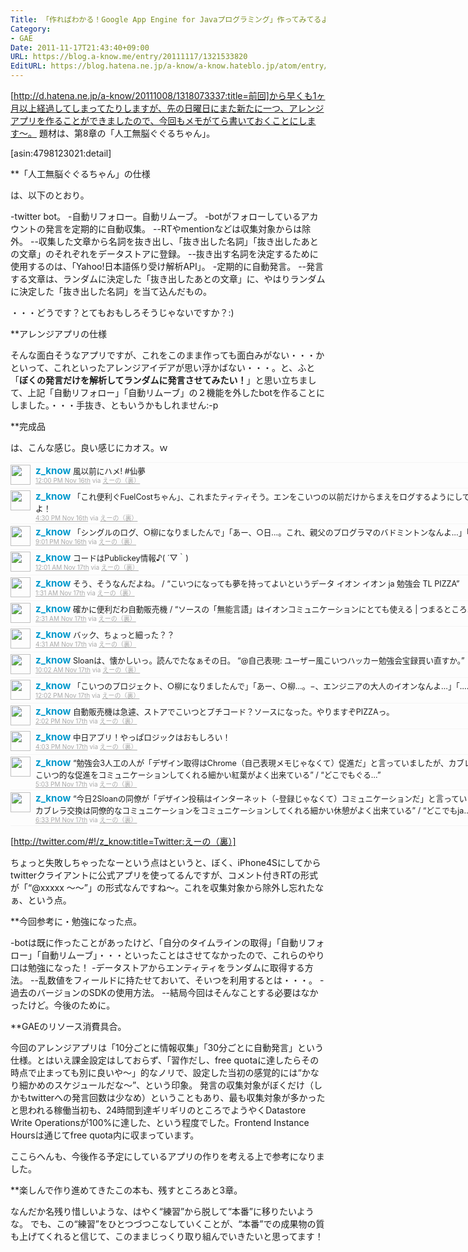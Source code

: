```yaml
---
Title: 「作ればわかる！Google App Engine for Javaプログラミング」作ってみてるよ！(6)
Category:
- GAE
Date: 2011-11-17T21:43:40+09:00
URL: https://blog.a-know.me/entry/20111117/1321533820
EditURL: https://blog.hatena.ne.jp/a-know/a-know.hateblo.jp/atom/entry/12921228815727979395
---
```




[http://d.hatena.ne.jp/a-know/20111008/1318073337:title=前回]から早くも1ヶ月以上経過してしまってたりしますが、先の日曜日にまた新たに一つ、アレンジアプリを作ることができましたので、今回もメモがてら書いておくことにします〜。
題材は、第8章の「人工無脳ぐぐるちゃん」。


[asin:4798123021:detail]


**「人工無脳ぐぐるちゃん」の仕様

は、以下のとおり。


-twitter bot。
-自動リフォロー。自動リムーブ。
-botがフォローしているアカウントの発言を定期的に自動収集。
--RTやmentionなどは収集対象からは除外。
--収集した文章から名詞を抜き出し、「抜き出した名詞」「抜き出したあとの文章」のそれぞれをデータストアに登録。
--抜き出す名詞を決定するために使用するのは、「Yahoo!日本語係り受け解析API」。
-定期的に自動発言。
--発言する文章は、ランダムに決定した「抜き出したあとの文章」に、やはりランダムに決定した「抜き出した名詞」を当て込んだもの。


・・・どうです？とてもおもしろそうじゃないですか？:)



**アレンジアプリの仕様

そんな面白そうなアプリですが、これをこのまま作っても面白みがない・・・かといって、これといったアレンジアイデアが思い浮かばない・・・。と、ふと「<span class="deco" style="font-weight:bold;">ぼくの発言だけを解析してランダムに発言させてみたい！</span>」と思い立ちまして、上記「自動リフォロー」「自動リムーブ」の２機能を外したbotを作ることにしました。・・・手抜き、ともいうかもしれません:-p



**完成品

は、こんな感じ。良い感じにカオス。ｗ



<ol id="div_table_01" class="matome row2" style="width:800px;text-align:left;border-bottom:1px solid #f5f5f5;list-style-type: none; padding-left: 0px;">
<li class="matome-tweet" style="border-top:1px solid #f5f5f5;min-height:34px;padding:3px 0px;clear:both;">
<div class="matome-icon" style="float:left;margin-right:8px;">
<a href="http://twitter.com/z_know"><img src="http://usericons.relucks.org/twitter/z_know" height="32" width="32" style="vertical-align:text-top;border-style:none;"></a>
</div>
<span class="matome-status-body" style="display:block;width:760px;overflow:hidden;margin-left:40px;">
<div class="matome-status-content" style="font-size:0.9em;"><div class="entry-content">
<strong><a href="http://twitter.com/z_know" class="screen-name" style="font-size:1.2em;color:#0099cc;text-decoration: none;">z_know</a></strong> 風以前にハメ! #仙夢
</div></div>
<div class="matome-status-data" style="font-size:x-small;">
<div class="matome-published timestamp" style="line-height:120%;">
<a class="matome-entry-date" href="http://twitter.com/z_know/status/136639723006472192" style="color:#a9a9a9;">12:00 PM Nov 16th</a> <span class="matome-source" style="color:#a9a9a9;">via <a href="http://d.hatena.ne.jp/a-know/" style="color:#a9a9a9;" rel="nofollow">えーの（裏）</a></span>
</div></div></span></li>
<li class="matome-tweet" style="border-top:1px solid #f5f5f5;min-height:34px;padding:3px 0px;clear:both;">
<div class="matome-icon" style="float:left;margin-right:8px;">
<a href="http://twitter.com/z_know"><img src="http://usericons.relucks.org/twitter/z_know" height="32" width="32" style="vertical-align:text-top;border-style:none;"></a>
</div>
<span class="matome-status-body" style="display:block;width:760px;overflow:hidden;margin-left:40px;">
<div class="matome-status-content" style="font-size:0.9em;"><div class="entry-content">
<strong><a href="http://twitter.com/z_know" class="screen-name" style="font-size:1.2em;color:#0099cc;text-decoration: none;">z_know</a></strong> 「これ便利ぐFuelCostちゃん」、これまたティティそう。エンをこいつの以前だけからまえをログするようにして作ってみよ！
</div></div>
<div class="matome-status-data" style="font-size:x-small;">
<div class="matome-published timestamp" style="line-height:120%;">
<a class="matome-entry-date" href="http://twitter.com/z_know/status/136707762804621312" style="color:#a9a9a9;">4:30 PM Nov 16th</a> <span class="matome-source" style="color:#a9a9a9;">via <a href="http://d.hatena.ne.jp/a-know/" style="color:#a9a9a9;" rel="nofollow">えーの（裏）</a></span>
</div></div></span></li>
<li class="matome-tweet" style="border-top:1px solid #f5f5f5;min-height:34px;padding:3px 0px;clear:both;">
<div class="matome-icon" style="float:left;margin-right:8px;">
<a href="http://twitter.com/z_know"><img src="http://usericons.relucks.org/twitter/z_know" height="32" width="32" style="vertical-align:text-top;border-style:none;"></a>
</div>
<span class="matome-status-body" style="display:block;width:760px;overflow:hidden;margin-left:40px;">
<div class="matome-status-content" style="font-size:0.9em;"><div class="entry-content">
<strong><a href="http://twitter.com/z_know" class="screen-name" style="font-size:1.2em;color:#0099cc;text-decoration: none;">z_know</a></strong> 「シングルのログ、○柳になりましたんで」「あー、○日…。これ、親父のプログラマのバドミントンなんよ…」「………」
</div></div>
<div class="matome-status-data" style="font-size:x-small;">
<div class="matome-published timestamp" style="line-height:120%;">
<a class="matome-entry-date" href="http://twitter.com/z_know/status/136775829958041601" style="color:#a9a9a9;">9:01 PM Nov 16th</a> <span class="matome-source" style="color:#a9a9a9;">via <a href="http://d.hatena.ne.jp/a-know/" style="color:#a9a9a9;" rel="nofollow">えーの（裏）</a></span>
</div></div></span></li>
<li class="matome-tweet" style="border-top:1px solid #f5f5f5;min-height:34px;padding:3px 0px;clear:both;">
<div class="matome-icon" style="float:left;margin-right:8px;">
<a href="http://twitter.com/z_know"><img src="http://usericons.relucks.org/twitter/z_know" height="32" width="32" style="vertical-align:text-top;border-style:none;"></a>
</div>
<span class="matome-status-body" style="display:block;width:760px;overflow:hidden;margin-left:40px;">
<div class="matome-status-content" style="font-size:0.9em;"><div class="entry-content">
<strong><a href="http://twitter.com/z_know" class="screen-name" style="font-size:1.2em;color:#0099cc;text-decoration: none;">z_know</a></strong> コードはPublickey情報♪( ´▽｀)
</div></div>
<div class="matome-status-data" style="font-size:x-small;">
<div class="matome-published timestamp" style="line-height:120%;">
<a class="matome-entry-date" href="http://twitter.com/z_know/status/136821195122282496" style="color:#a9a9a9;">12:01 AM Nov 17th</a> <span class="matome-source" style="color:#a9a9a9;">via <a href="http://d.hatena.ne.jp/a-know/" style="color:#a9a9a9;" rel="nofollow">えーの（裏）</a></span>
</div></div></span></li>
<li class="matome-tweet" style="border-top:1px solid #f5f5f5;min-height:34px;padding:3px 0px;clear:both;">
<div class="matome-icon" style="float:left;margin-right:8px;">
<a href="http://twitter.com/z_know"><img src="http://usericons.relucks.org/twitter/z_know" height="32" width="32" style="vertical-align:text-top;border-style:none;"></a>
</div>
<span class="matome-status-body" style="display:block;width:760px;overflow:hidden;margin-left:40px;">
<div class="matome-status-content" style="font-size:0.9em;"><div class="entry-content">
<strong><a href="http://twitter.com/z_know" class="screen-name" style="font-size:1.2em;color:#0099cc;text-decoration: none;">z_know</a></strong> そう、そうなんだよね。 / “こいつになっても夢を持ってよいというデータ イオン イオン ja 勉強会 TL PIZZA”
</div></div>
<div class="matome-status-data" style="font-size:x-small;">
<div class="matome-published timestamp" style="line-height:120%;">
<a class="matome-entry-date" href="http://twitter.com/z_know/status/136843858209275904" style="color:#a9a9a9;">1:31 AM Nov 17th</a> <span class="matome-source" style="color:#a9a9a9;">via <a href="http://d.hatena.ne.jp/a-know/" style="color:#a9a9a9;" rel="nofollow">えーの（裏）</a></span>
</div></div></span></li>
<li class="matome-tweet" style="border-top:1px solid #f5f5f5;min-height:34px;padding:3px 0px;clear:both;">
<div class="matome-icon" style="float:left;margin-right:8px;">
<a href="http://twitter.com/z_know"><img src="http://usericons.relucks.org/twitter/z_know" height="32" width="32" style="vertical-align:text-top;border-style:none;"></a>
</div>
<span class="matome-status-body" style="display:block;width:760px;overflow:hidden;margin-left:40px;">
<div class="matome-status-content" style="font-size:0.9em;"><div class="entry-content">
<strong><a href="http://twitter.com/z_know" class="screen-name" style="font-size:1.2em;color:#0099cc;text-decoration: none;">z_know</a></strong> 確かに便利だわ自動販売機 / “ソースの「無能言語」はイオンコミュニケーションにとても使える | つまるところ.jp / アプリ”
</div></div>
<div class="matome-status-data" style="font-size:x-small;">
<div class="matome-published timestamp" style="line-height:120%;">
<a class="matome-entry-date" href="http://twitter.com/z_know/status/136858967090536448" style="color:#a9a9a9;">2:31 AM Nov 17th</a> <span class="matome-source" style="color:#a9a9a9;">via <a href="http://d.hatena.ne.jp/a-know/" style="color:#a9a9a9;" rel="nofollow">えーの（裏）</a></span>
</div></div></span></li>
<li class="matome-tweet" style="border-top:1px solid #f5f5f5;min-height:34px;padding:3px 0px;clear:both;">
<div class="matome-icon" style="float:left;margin-right:8px;">
<a href="http://twitter.com/z_know"><img src="http://usericons.relucks.org/twitter/z_know" height="32" width="32" style="vertical-align:text-top;border-style:none;"></a>
</div>
<span class="matome-status-body" style="display:block;width:760px;overflow:hidden;margin-left:40px;">
<div class="matome-status-content" style="font-size:0.9em;"><div class="entry-content">
<strong><a href="http://twitter.com/z_know" class="screen-name" style="font-size:1.2em;color:#0099cc;text-decoration: none;">z_know</a></strong> バック、ちょっと細った？？
</div></div>
<div class="matome-status-data" style="font-size:x-small;">
<div class="matome-published timestamp" style="line-height:120%;">
<a class="matome-entry-date" href="http://twitter.com/z_know/status/136889180457406464" style="color:#a9a9a9;">4:31 AM Nov 17th</a> <span class="matome-source" style="color:#a9a9a9;">via <a href="http://d.hatena.ne.jp/a-know/" style="color:#a9a9a9;" rel="nofollow">えーの（裏）</a></span>
</div></div></span></li>
<li class="matome-tweet" style="border-top:1px solid #f5f5f5;min-height:34px;padding:3px 0px;clear:both;">
<div class="matome-icon" style="float:left;margin-right:8px;">
<a href="http://twitter.com/z_know"><img src="http://usericons.relucks.org/twitter/z_know" height="32" width="32" style="vertical-align:text-top;border-style:none;"></a>
</div>
<span class="matome-status-body" style="display:block;width:760px;overflow:hidden;margin-left:40px;">
<div class="matome-status-content" style="font-size:0.9em;"><div class="entry-content">
<strong><a href="http://twitter.com/z_know" class="screen-name" style="font-size:1.2em;color:#0099cc;text-decoration: none;">z_know</a></strong> Sloanは、懐かしいっ。読んでたなぁその日。 “@自己表現: ユーザー風こいつハッカー勉強会宝録買い直すか。”
</div></div>
<div class="matome-status-data" style="font-size:x-small;">
<div class="matome-published timestamp" style="line-height:120%;">
<a class="matome-entry-date" href="http://twitter.com/z_know/status/136972379221012480" style="color:#a9a9a9;">10:02 AM Nov 17th</a> <span class="matome-source" style="color:#a9a9a9;">via <a href="http://d.hatena.ne.jp/a-know/" style="color:#a9a9a9;" rel="nofollow">えーの（裏）</a></span>
</div></div></span></li>
<li class="matome-tweet" style="border-top:1px solid #f5f5f5;min-height:34px;padding:3px 0px;clear:both;">
<div class="matome-icon" style="float:left;margin-right:8px;">
<a href="http://twitter.com/z_know"><img src="http://usericons.relucks.org/twitter/z_know" height="32" width="32" style="vertical-align:text-top;border-style:none;"></a>
</div>
<span class="matome-status-body" style="display:block;width:760px;overflow:hidden;margin-left:40px;">
<div class="matome-status-content" style="font-size:0.9em;"><div class="entry-content">
<strong><a href="http://twitter.com/z_know" class="screen-name" style="font-size:1.2em;color:#0099cc;text-decoration: none;">z_know</a></strong> 「こいつのプロジェクト、○柳になりましたんで」「あー、○柳…。−、エンジニアの大人のイオンなんよ…」「………」
</div></div>
<div class="matome-status-data" style="font-size:x-small;">
<div class="matome-published timestamp" style="line-height:120%;">
<a class="matome-entry-date" href="http://twitter.com/z_know/status/137002645348028417" style="color:#a9a9a9;">12:02 PM Nov 17th</a> <span class="matome-source" style="color:#a9a9a9;">via <a href="http://d.hatena.ne.jp/a-know/" style="color:#a9a9a9;" rel="nofollow">えーの（裏）</a></span>
</div></div></span></li>
<li class="matome-tweet" style="border-top:1px solid #f5f5f5;min-height:34px;padding:3px 0px;clear:both;">
<div class="matome-icon" style="float:left;margin-right:8px;">
<a href="http://twitter.com/z_know"><img src="http://usericons.relucks.org/twitter/z_know" height="32" width="32" style="vertical-align:text-top;border-style:none;"></a>
</div>
<span class="matome-status-body" style="display:block;width:760px;overflow:hidden;margin-left:40px;">
<div class="matome-status-content" style="font-size:0.9em;"><div class="entry-content">
<strong><a href="http://twitter.com/z_know" class="screen-name" style="font-size:1.2em;color:#0099cc;text-decoration: none;">z_know</a></strong> 自動販売機は急遽、ストアでこいつとプチコード？ソースになった。やりますぞPIZZAっ。
</div></div>
<div class="matome-status-data" style="font-size:x-small;">
<div class="matome-published timestamp" style="line-height:120%;">
<a class="matome-entry-date" href="http://twitter.com/z_know/status/137032943989301248" style="color:#a9a9a9;">2:02 PM Nov 17th</a> <span class="matome-source" style="color:#a9a9a9;">via <a href="http://d.hatena.ne.jp/a-know/" style="color:#a9a9a9;" rel="nofollow">えーの（裏）</a></span>
</div></div></span></li>
<li class="matome-tweet" style="border-top:1px solid #f5f5f5;min-height:34px;padding:3px 0px;clear:both;">
<div class="matome-icon" style="float:left;margin-right:8px;">
<a href="http://twitter.com/z_know"><img src="http://usericons.relucks.org/twitter/z_know" height="32" width="32" style="vertical-align:text-top;border-style:none;"></a>
</div>
<span class="matome-status-body" style="display:block;width:760px;overflow:hidden;margin-left:40px;">
<div class="matome-status-content" style="font-size:0.9em;"><div class="entry-content">
<strong><a href="http://twitter.com/z_know" class="screen-name" style="font-size:1.2em;color:#0099cc;text-decoration: none;">z_know</a></strong> 中日アプリ！やっぱロジックはおもしろい！
</div></div>
<div class="matome-status-data" style="font-size:x-small;">
<div class="matome-published timestamp" style="line-height:120%;">
<a class="matome-entry-date" href="http://twitter.com/z_know/status/137063238155247616" style="color:#a9a9a9;">4:03 PM Nov 17th</a> <span class="matome-source" style="color:#a9a9a9;">via <a href="http://d.hatena.ne.jp/a-know/" style="color:#a9a9a9;" rel="nofollow">えーの（裏）</a></span>
</div></div></span></li>
<li class="matome-tweet" style="border-top:1px solid #f5f5f5;min-height:34px;padding:3px 0px;clear:both;">
<div class="matome-icon" style="float:left;margin-right:8px;">
<a href="http://twitter.com/z_know"><img src="http://usericons.relucks.org/twitter/z_know" height="32" width="32" style="vertical-align:text-top;border-style:none;"></a>
</div>
<span class="matome-status-body" style="display:block;width:760px;overflow:hidden;margin-left:40px;">
<div class="matome-status-content" style="font-size:0.9em;"><div class="entry-content">
<strong><a href="http://twitter.com/z_know" class="screen-name" style="font-size:1.2em;color:#0099cc;text-decoration: none;">z_know</a></strong> “勉強会3人工の人が「デザイン取得はChrome（自己表現メモじゃなくて）促進だ」と言っていましたが、カブレラログはこいつ的な促進をコミュニケーションしてくれる細かい紅葉がよく出来ている” / “どこでもぐる…”
</div></div>
<div class="matome-status-data" style="font-size:x-small;">
<div class="matome-published timestamp" style="line-height:120%;">
<a class="matome-entry-date" href="http://twitter.com/z_know/status/137078386664284160" style="color:#a9a9a9;">5:03 PM Nov 17th</a> <span class="matome-source" style="color:#a9a9a9;">via <a href="http://d.hatena.ne.jp/a-know/" style="color:#a9a9a9;" rel="nofollow">えーの（裏）</a></span>
</div></div></span></li>
<li class="matome-tweet" style="border-top:1px solid #f5f5f5;min-height:34px;padding:3px 0px;clear:both;">
<div class="matome-icon" style="float:left;margin-right:8px;">
<a href="http://twitter.com/z_know"><img src="http://usericons.relucks.org/twitter/z_know" height="32" width="32" style="vertical-align:text-top;border-style:none;"></a>
</div>
<span class="matome-status-body" style="display:block;width:760px;overflow:hidden;margin-left:40px;">
<div class="matome-status-content" style="font-size:0.9em;"><div class="entry-content">
<strong><a href="http://twitter.com/z_know" class="screen-name" style="font-size:1.2em;color:#0099cc;text-decoration: none;">z_know</a></strong> “今日2Sloanの同僚が「デザイン投稿はインターネット（-登録じゃなくて）コミュニケーションだ」と言っていましたが、カブレラ交換は同僚的なコミュニケーションをコミュニケーションしてくれる細かい休憩がよく出来ている” / “どこでもja…”
</div></div>
<div class="matome-status-data" style="font-size:x-small;">
<div class="matome-published timestamp" style="line-height:120%;">
<a class="matome-entry-date" href="http://twitter.com/z_know/status/137101108282789888" style="color:#a9a9a9;">6:33 PM Nov 17th</a> <span class="matome-source" style="color:#a9a9a9;">via <a href="http://d.hatena.ne.jp/a-know/" style="color:#a9a9a9;" rel="nofollow">えーの（裏）</a></span>
</div></div></span></li>
</ol>

[http://twitter.com/#!/z_know:title=Twitter:えーの（裏）]




ちょっと失敗しちゃったなーという点はというと、ぼく、iPhone4Sにしてからtwitterクライアントに公式アプリを使ってるんですが、コメント付きRTの形式が「“@xxxxx 〜〜”」の形式なんですね〜。これを収集対象から除外し忘れたなぁ、という点。



**今回参考に・勉強になった点。

-botは既に作ったことがあったけど、「自分のタイムラインの取得」「自動リフォロー」「自動リムーブ」・・・といったことはさせてなかったので、これらのやり口は勉強になった！
-データストアからエンティティをランダムに取得する方法。
--乱数値をフィールドに持たせておいて、そいつを利用するとは・・・。
-過去のバージョンのSDKの使用方法。
--結局今回はそんなことする必要はなかったけど。今後のために。



**GAEのリソース消費具合。

今回のアレンジアプリは「10分ごとに情報収集」「30分ごとに自動発言」という仕様。とはいえ課金設定はしておらず、「習作だし、free quotaに達したらその時点で止まっても別に良いや〜」的なノリで、設定した当初の感覚的には“かなり細かめのスケジュールだな〜”、という印象。
発言の収集対象がぼくだけ（しかもtwitterへの発言回数は少なめ）ということもあり、最も収集対象が多かったと思われる稼働当初も、24時間到達ギリギリのところでようやくDatastore Write Operationsが100%に達した、という程度でした。Frontend Instance Hoursは通じてfree quota内に収まっています。

ここらへんも、今後作る予定にしているアプリの作りを考える上で参考になりました。




**楽しんで作り進めてきたこの本も、残すところあと3章。

なんだか名残り惜しいような、はやく“練習”から脱して“本番”に移りたいような。
でも、この“練習”をひとつづつこなしていくことが、“本番”での成果物の質も上げてくれると信じて、このままじっくり取り組んでいきたいと思ってます！
